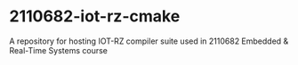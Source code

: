 # 2110682-iot-rz-cmake
A repository for hosting IOT-RZ compiler suite used in 2110682 Embedded &amp; Real-Time Systems course
